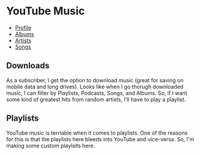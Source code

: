 # YouTube Music

- [Profile](https://music.youtube.com/channel/UCszm6tCY_CwudeYLpAg6YyA?si=AeBnfDOzNzn50SUj)
- [Albums](Albums.md)
- [Artists](Artists.md)
- [Songs](Songs/Songs.md)

## Downloads

As a subscriber, I get the option to download music (great for saving on mobile data and long drives). Looks like when I go thorugh downloaded music, I can filter by Playlists, Podcasts, Songs, and Albums. So, if I want some kind of greatest hits from random artists, I'll have to play a playlist.

## Playlists

YouTube music is terriable when it comes to playlists. One of the reasons for this is that the playlists here bleeds into YouTube and vice-versa. So, I'm making some custom playlsits here.

